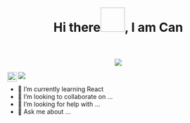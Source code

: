 <h1 align="center"> Hi there<img src"https://raw.githubusercontent.com/cankotaman/cankotaman/main/Wave.gif" width="55px" height="55px">,  I am Can </h1>
<h3 align="center">      </h3>
<br>
<p align="center">
  <img src="https://readme-typing-svg.herokuapp.com/?lines=CAN++KOTAMAN;Student;Frontend++Developer;16++y/o++Junior++Developer&font=Fira%20Code&center=true&width=400&height=90">
</p>

![](https://visitor-badge.glitch.me/badge?page_id=cankotaman.cankotaman)
<a href="https://www.linkedin.com/in/md-shahriyar-al-mustakim-mitul-9084b31a0">
  <img align="left" alt="Mitul's LinkedIN" width="22px" src="https://raw.githubusercontent.com/peterthehan/peterthehan/master/assets/linkedin.svg" />
</a>
<br />

- 🌱 I’m currently learning React
- 👯 I’m looking to collaborate on ...
- 🤔 I’m looking for help with ...
- 💬 Ask me about ...

